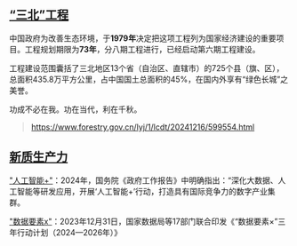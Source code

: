 ## [“三北”工程](https://baike.baidu.com/item/“三北”防护林工程/11046362)

中国政府为改善生态环境，于**1979年**决定把这项工程列为国家经济建设的重要项目。工程规划期限为**73年**，分八期工程进行，已经启动第六期工程建设。

工程建设范围囊括了三北地区13个省（自治区、直辖市）的725个县（旗、区），总面积435.8万平方公里，占中国国土总面积的45%，在国内外享有“绿色长城”之美誉。

功成不必在我。功在当代，利在千秋。

> https://www.forestry.gov.cn/lyj/1/lcdt/20241216/599554.html

## [新质生产力](https://baike.baidu.com/item/新质生产力/63458194)

["人工智能+"](https://baike.baidu.com/item/人工智能%2B/65314477)：2024年，国务院《政府工作报告》中明确指出：“深化大数据、人工智能等研发应用，开展‘人工智能+’行动，打造具有国际竞争力的数字产业集群。

["数据要素x"](https://baike.baidu.com/item/“数据要素×”三年行动计划（2024—2026年）)：2023年12月31日，国家数据局等17部门联合印发《“数据要素×”三年行动计划（2024—2026年）》

